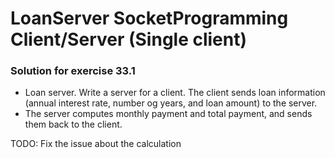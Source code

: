 # LoanServer SocketProgramming Client/Server (Single client)


 ### Solution for exercise 33.1
 * Loan server. Write a server for a client. The client sends loan information (annual interest rate, number og years,
   and loan amount) to the server.
 * The server computes monthly payment and total payment, and sends them back to the client.

TODO: Fix the issue about the calculation
